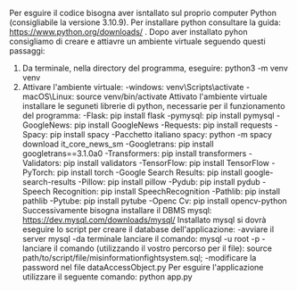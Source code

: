 Per esguire il codice bisogna aver isntallato sul proprio computer Python (consigliabile la versione 3.10.9). Per installare python consultare la guida: https://www.python.org/downloads/ .
Dopo aver installato pyhon consigliamo di creare e attiavre un ambiente virtuale seguendo questi passaggi:
1) Da terminale, nella directory del programma, eseguire: python3 -m venv venv
2) Attivare l'ambiente virtuale: 
	-windows: venv\Scripts\activate
	-macOS\Linux: source venv/bin/activate
Attivato l'ambiente virtuale installare le seguneti librerie di python, necessarie per il funzionamento del programma:
	-Flask: pip install flask
	-pymysql: pip install pymysql
	-GoogleNews: pip install GoogleNews
	-Requests: pip install requests
	-Spacy: pip install spacy
	-Pacchetto italiano spacy: python -m spacy download it_core_news_sm
	-Googletrans: pip install googletrans==3.1.0a0
	-Transformers: pip install transformers
	-Validators: pip install validators
	-TensorFlow: pip install TensorFlow 
	-PyTorch: pip install torch
	-Google Search Results: pip install google-search-results
	-Pillow: pip install pillow
	-Pydub: pip install pydub
	-Speech Recognition: pip install SpeechRecognition
	-Pathlib: pip install pathlib
	-Pytube: pip install pytube
	-Openc Cv: pip install opencv-python
Successivamente bisogna installare il DBMS mysql: https://dev.mysql.com/downloads/mysql/
Installato mysql si dovrà eseguire lo script per creare il database dell'applicazione:
	-avviare il server mysql
	-da terminale lanciare il comando:  mysql -u root -p
	-lanciare il comando (utilizzando il vostro percorso per il file): source path/to/script/file/misinformationfightsystem.sql;
	-modificare la password nel file dataAccessObject.py
Per esguire l'applicazione utilizzare il seguente comando: python app.py

